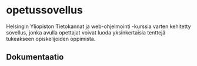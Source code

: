 # opetussovellus

Helsingin Yliopiston Tietokannat ja web-ohjelmointi -kurssia varten kehitetty sovellus, jonka avulla 
opettajat voivat luoda yksinkertaisia tenttejä tukeakseen opiskelijoiden oppimista. 


## Dokumentaatio

